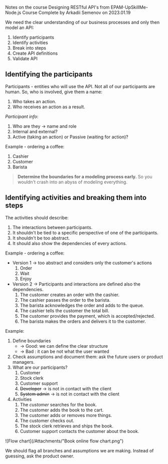 Notes on the course Designing RESTful API's from EPAM-UpSkillMe-Node.js Course
Complete by Arkadii Semenov on 2023.01.19

We need the clear understanding of our business processes and only then model an API:

1. Identify participants
2. Identify activities
3. Break into steps
4. Create API definitions
5. Validate API

## Identifying the participants

Participants - entities who will use the API. Not all of our participants are human.
So, who is involved, give them a name:

1. Who takes an action.
2. Who receives an action as a result.

_Participant info_:

1. Who are they -> name and role
2. Internal and external?
3. Active (taking an action) or Passive (waiting for action)?

Example - ordering a coffee:

1. Cashier
2. Customer
3. Barista

> **Determine the boundaries for a modeling process early.**
> So you wouldn't crash into an abyss of modeling everything.

## Identifying activities and breaking them into steps

The activities should describe:

1. The interactions between participants.
2. It shouldn't be tied to a specific perspective of one of the participants.
3. It shouldn't be too abstract.
4. It should also show the dependencies of every actions.

Example - ordering a coffee:

- Version 1 -> too abstract and considers only the customer's actions
  1. Order
  2. Wait
  3. Enjoy
- Version 2 -> Participants and interactions are defined also the dependencies.
  1. The customer creates an order with the cashier.
  2. The cashier passes the order to the barista.
  3. The barista acknowledges the order and adds to the queue.
  4. The cashier tells the customer the total bill.
  5. The customer provides the payment, which is accepted/rejected.
  6. The barista makes the orders and delivers it to the customer.

Example:

1. Define boundaries
   - -> Good: we can define the clear structure
   - -> Bad : it can be not what the user wanted
2. Check assumptions and document them: ask the future users or product managers.
3. What are our participants?
   1. Customer
   2. Stock clerk
   3. Customer support
   4. ~~Developer~~ -> is not in contact with the client
   5. ~~System admin~~ -> is not in contact with the client
4. Activities
   1. The _customer_ searches for the book.
   2. The customer adds the book to the cart.
   3. The customer adds or removes more things.
   4. The customer checks out.
   5. The stock clerk retrieves and ships the book.
   6. Customer support contacts the customer about the book.

![Flow chart](/Attachments/"Book online flow chart.png")

We should flag all branches and assumptions we are making.
Instead of guessing, ask the product owner.